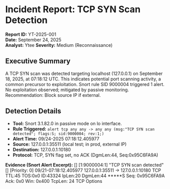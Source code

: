 # Incident Report: TCP SYN Scan Detection

**Report ID:** YT-2025-001  
**Date:** September 24, 2025  
**Analyst:** Ytee 
**Severity:** Medium (Reconnaissance)  

## Executive Summary
A TCP SYN scan was detected targeting localhost (127.0.0.1) on September 18, 2025, at 07:18:12 UTC. This indicates potential port scanning activity, a common precursor to exploitation. Snort rule SID 9000004 triggered 1 alert. No exploitation observed; mitigated by passive monitoring. Recommendation: Block source IP if external.

## Detection Details
- **Tool:** Snort 3.1.82.0 in passive mode on lo interface.
- **Rule Triggered:** `alert tcp any any -> any any (msg:"TCP SYN scan detected"; flags:S; sid:9000004; rev:1;)`
- **Alert Time:** 09/24-2025 07:18:12.405977
- **Source:** 127.0.0.1:35511 (local test; in prod, external IP)
- **Destination:** 127.0.0.1:10180
- **Protocol:** TCP, SYN flag set, no ACK (DgmLen:44, Seq:0x95C6FA9A)

**Evidence (Snort Alert Excerpt):**
 [] [1:9000004:1] "TCP SYN scan detected" [] [Priority: 0] 09/21-07:18:12.405977 127.0.0.1:35511 -> 127.0.0.1:10180 TCP TTL:45 TOS:0x0 ID:43324 IpLen:20 DgmLen:44 *****S Seq: 0x95C6FA9A Ack: 0x0 Win: 0x400 TcpLen: 24 TCP Options
